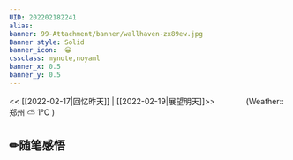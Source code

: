 ```yaml
---
UID: 202202182241 
alias:
banner: 99-Attachment/banner/wallhaven-zx89ew.jpg 
Banner style: Solid
banner_icon:  😀
cssclass: mynote,noyaml
banner_x: 0.5
banner_y: 0.5
---
```

<< [[2022-02-17|回忆昨天]] | [[2022-02-19|展望明天]]>>　　　　(Weather::郑州 ⛅️  1°C
)

## ✏随笔感悟

